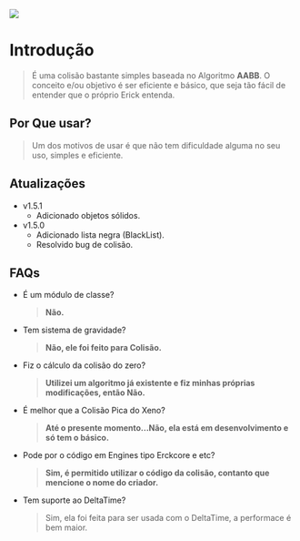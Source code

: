 ![](https://media.discordapp.net/attachments/871772111063101550/1011116083341692999/20220822_003310.png)
# Introdução
> É uma colisão bastante simples baseada no Algoritmo **AABB**.
> O conceito e/ou objetivo é ser eficiente e básico, que seja tão fácil de entender que o próprio Erick entenda.

## Por Que usar?
> Um dos motivos de usar é que não tem dificuldade alguma no seu uso, simples e eficiente.

## Atualizações
* v1.5.1
  * Adicionado objetos sólidos.
* v1.5.0
  * Adicionado lista negra (BlackList).
  * Resolvido bug de colisão.


## FAQs
* É um módulo de classe?
  > **Não.**
* Tem sistema de gravidade?
  > **Não, ele foi feito para Colisão.**
* Fiz o cálculo da colisão do zero?
  > **Utilizei um algoritmo já existente e fiz minhas próprias modificações, então Não.**
* É melhor que a Colisão Pica do Xeno?
  > **Até o presente momento...Não, ela está em desenvolvimento e só tem o básico.**
* Pode por o código em Engines tipo Erckcore e etc?
  > **Sim, é permitido utilizar o código da colisão, contanto que mencione o nome do criador.**
* Tem suporte ao DeltaTime?
  > Sim, ela foi feita para ser usada com o DeltaTime, a performace é bem maior.
